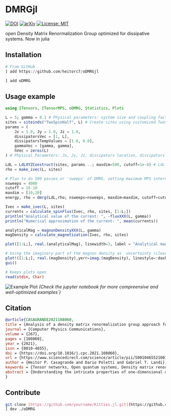 # DMRGjl 

[![DOI](https://zenodo.org/badge/DOI/10.1016/j.cpc.2021.108060.svg)](https://doi.org/10.1016/j.cpc.2021.108060)
[![arXiv](https://img.shields.io/badge/arXiv-1234.56789-b31b1b.svg)](https://arxiv.org/abs/2009.08200)
[![License: MIT](https://img.shields.io/badge/License-MIT-yellow.svg)](https://opensource.org/licenses/MIT)

open Density Matrix Renormalization Group optimized for dissipative systems. Now in julia

## Installation
```julia
# From GitHub
] add https://github.com/heitorc7/oDMRGjl

] add oDMRG
```

## Usage example
```julia
using ITensors, ITensorMPS, oDMRG, Statistics, Plots

L = 5; gamma = 0.1 # Physical parameters: system size and coupling factor gamma
sites = siteinds("TwoSpinHalf", L) # Create sites using customized TwoSpinHalf sites
params = (
    Jx = 1.0, Jy = 1.0, Jz = 1.0,
    dissipatorsVec = [1, L],
    dissipatorsTempValues = [1.0, 0.0],
    gammaVec = [gamma, gamma],
    hVec = zeros(L)
) # Physical Parameters: Jx, Jy, Jz, dissipators location, dissipators temperature, coupling vector, magnetic field

LdL = LdLXYZConstruct(sites, params...; maxdim=500, cutoff=1e-8) # LdL MPO constructor
rho = make_ivec(L, sites)

# Plan to do 500 passes or 'sweeps' of DMRG, setting maximum MPS internal dimensions for each sweep and maximum truncation cutoff used when adapting internal dimensions:
nsweeps = 4000
cutoff = 1E-10
maxdim = [10,20]
energy, rho = dmrg(LdL,rho; nsweeps=nsweeps, maxdim=maxdim, cutoff=cutoff)

Ivec = make_ivec(L, sites)
currents = calculate_spinFlux(Ivec, rho, sites, [1:L;])
println("Analytical value of the current: ", -fluxXXX(L, gamma))
println("Numerical approximation of the current: ", mean(currents))

analyticalMag = magnonDensityXXX(L, gamma)
magDensity = calculate_magnetization(Ivec, rho, sites)

plot([1:L;], real.(analyticalMag), linewidth=3, label = "Analytical magnetization")

# Using the imaginary part of the magnon density as  uncertainty (clearly an overestimatation)
plot!([1:L;], real.(magDensity),yerr=imag.(magDensity), linestyle=:dash, linewidth=3, title = "Magnetization Profile: XXX system", label = "oDMRGjl approximation")
gui()

# Keeps plots open
read(stdin, Char)
```
![Example Plot](example/examplePlotN-5.png) *(Check the jupyter notebook for more compreensive and well-optimized examples`)*

## Citation
```bibtex
@article{CASAGRANDE2021108060,
title = {Analysis of a density matrix renormalization group approach for transport in open quantum systems},
journal = {Computer Physics Communications},
volume = {267},
pages = {108060},
year = {2021},
issn = {0010-4655},
doi = {https://doi.org/10.1016/j.cpc.2021.108060},
url = {https://www.sciencedirect.com/science/article/pii/S0010465521001727},
author = {Heitor P. Casagrande and Dario Poletti and Gabriel T. Landi},
keywords = {Tensor networks, Open quantum systems, Density matrix renormalization group},
abstract = {Understanding the intricate properties of one-dimensional quantum systems coupled to multiple reservoirs poses a challenge to both analytical approaches and simulation techniques. Fortunately, density matrix renormalization group-based tools, which have been widely used in the study of closed systems, have also been recently extended to the treatment of open systems. We present an implementation of such method based on state-of-the-art matrix product state (MPS) and tensor network methods, that produces accurate results for a variety of combinations of parameters. Unlike most approaches, which use the time-evolution to reach the steady-state, we focus on an algorithm that is time-independent and focuses on recasting the problem in exactly the same language as the standard Density Matrix Renormalization Group (DMRG) algorithm, initially put forward in [1]. Hence, it can be readily exported to any of the available DMRG platforms. We show that this implementation is suited for studying thermal transport in one-dimensional systems. As a case study, we focus on the XXZ quantum spin chain and benchmark our results by comparing the spin current and magnetization profiles with analytical results. We then explore beyond what can be computed analytically. Our code is freely available on github at [2].}
}
```

## Contribute
```bash
git clone [https://github.com/yourname/Kitties.jl.git](https://github.com/heitorc7/oDMRGjl)
] dev ./oDMRG
```
